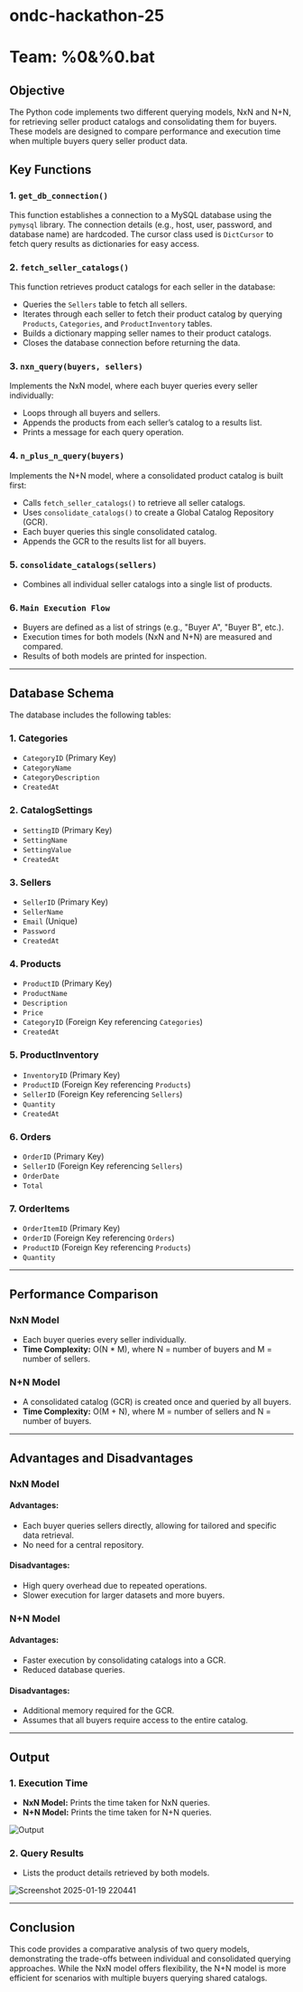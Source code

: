 # ondc-hackathon-25
# Team: %0&%0.bat
## Objective

The Python code implements two different querying models, NxN and N+N, for retrieving seller product catalogs and consolidating them for buyers. These models are designed to compare performance and execution time when multiple buyers query seller product data.

## Key Functions

### 1. `get_db_connection()`
This function establishes a connection to a MySQL database using the `pymysql` library. The connection details (e.g., host, user, password, and database name) are hardcoded. The cursor class used is `DictCursor` to fetch query results as dictionaries for easy access.

### 2. `fetch_seller_catalogs()`
This function retrieves product catalogs for each seller in the database:
- Queries the `Sellers` table to fetch all sellers.
- Iterates through each seller to fetch their product catalog by querying `Products`, `Categories`, and `ProductInventory` tables.
- Builds a dictionary mapping seller names to their product catalogs.
- Closes the database connection before returning the data.

### 3. `nxn_query(buyers, sellers)`
Implements the NxN model, where each buyer queries every seller individually:
- Loops through all buyers and sellers.
- Appends the products from each seller’s catalog to a results list.
- Prints a message for each query operation.

### 4. `n_plus_n_query(buyers)`
Implements the N+N model, where a consolidated product catalog is built first:
- Calls `fetch_seller_catalogs()` to retrieve all seller catalogs.
- Uses `consolidate_catalogs()` to create a Global Catalog Repository (GCR).
- Each buyer queries this single consolidated catalog.
- Appends the GCR to the results list for all buyers.

### 5. `consolidate_catalogs(sellers)`
- Combines all individual seller catalogs into a single list of products.

### 6. `Main Execution Flow`
- Buyers are defined as a list of strings (e.g., "Buyer A", "Buyer B", etc.).
- Execution times for both models (NxN and N+N) are measured and compared.
- Results of both models are printed for inspection.

---

## Database Schema

The database includes the following tables:

### 1. Categories
- `CategoryID` (Primary Key)
- `CategoryName`
- `CategoryDescription`
- `CreatedAt`

### 2. CatalogSettings
- `SettingID` (Primary Key)
- `SettingName`
- `SettingValue`
- `CreatedAt`

### 3. Sellers
- `SellerID` (Primary Key)
- `SellerName`
- `Email` (Unique)
- `Password`
- `CreatedAt`

### 4. Products
- `ProductID` (Primary Key)
- `ProductName`
- `Description`
- `Price`
- `CategoryID` (Foreign Key referencing `Categories`)
- `CreatedAt`

### 5. ProductInventory
- `InventoryID` (Primary Key)
- `ProductID` (Foreign Key referencing `Products`)
- `SellerID` (Foreign Key referencing `Sellers`)
- `Quantity`
- `CreatedAt`

### 6. Orders
- `OrderID` (Primary Key)
- `SellerID` (Foreign Key referencing `Sellers`)
- `OrderDate`
- `Total`

### 7. OrderItems
- `OrderItemID` (Primary Key)
- `OrderID` (Foreign Key referencing `Orders`)
- `ProductID` (Foreign Key referencing `Products`)
- `Quantity`

---

## Performance Comparison

### NxN Model
- Each buyer queries every seller individually.
- **Time Complexity:** O(N * M), where N = number of buyers and M = number of sellers.

### N+N Model
- A consolidated catalog (GCR) is created once and queried by all buyers.
- **Time Complexity:** O(M + N), where M = number of sellers and N = number of buyers.

---

## Advantages and Disadvantages

### NxN Model

#### Advantages:
- Each buyer queries sellers directly, allowing for tailored and specific data retrieval.
- No need for a central repository.

#### Disadvantages:
- High query overhead due to repeated operations.
- Slower execution for larger datasets and more buyers.

### N+N Model

#### Advantages:
- Faster execution by consolidating catalogs into a GCR.
- Reduced database queries.

#### Disadvantages:
- Additional memory required for the GCR.
- Assumes that all buyers require access to the entire catalog.

---

## Output

### 1. Execution Time
- **NxN Model:** Prints the time taken for NxN queries.
- **N+N Model:** Prints the time taken for N+N queries.

![Output](https://github.com/user-attachments/assets/8b7db5bd-fbeb-45b7-8215-10c2bcbb9b25)


### 2. Query Results
- Lists the product details retrieved by both models.

![Screenshot 2025-01-19 220441](https://github.com/user-attachments/assets/60902e7c-d00c-4d92-8d47-03a9961149ca)


---

## Conclusion

This code provides a comparative analysis of two query models, demonstrating the trade-offs between individual and consolidated querying approaches. While the NxN model offers flexibility, the N+N model is more efficient for scenarios with multiple buyers querying shared catalogs.
